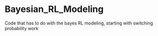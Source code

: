 # Bayesian_RL_Modeling
Code that has to do with the bayes RL modeling, starting with switching probability work
